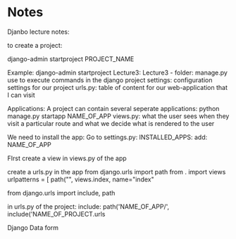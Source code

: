 # Notes
 
Djanbo lecture notes: 

to create a project:

django-admin startproject PROJECT_NAME

Example: django-admin startproject Lecture3:
Lecture3  - folder:
manage.py use to execute commands in the django project
settings:  configuration settings for our project
urls.py: table of content for our web-application that I can visit

Applications: 
A project can contain several seperate applications:
python manage.py startapp NAME_OF_APP
views.py: what the user sees when they visit a particular route and what we decide what is rendered to the user

We need to install the app:
Go to settings.py:
INSTALLED_APPS:
add: NAME_OF_APP

FIrst create a view in views.py of the app

create a urls.py in the app 
from django.urls import path
from . import views
urlpatterns = [
	path("", views.index, name="index"

from django.urls import include, path

in urls.py of the project:
include:
path('NAME_OF_APP/', include('NAME_OF_PROJECT.urls


Django Data form